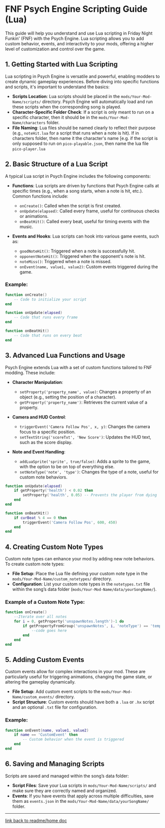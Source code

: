 # FNF Psych Engine Scripting Guide (Lua)

This guide will help you understand and use Lua scripting in Friday Night Funkin' (FNF) with the Psych Engine. Lua scripting allows you to add custom behavior, events, and interactivity to your mods, offering a higher level of customization and control over the game.

## 1. Getting Started with Lua Scripting

Lua scripting in Psych Engine is versatile and powerful, enabling modders to create dynamic gameplay experiences. Before diving into specific functions and scripts, it's important to understand the basics:

- **Scripts Location**: Lua scripts should be placed in the `mods/Your-Mod-Name/scripts/` directory. Psych Engine will automatically load and run these scripts when the corresponding song is played.
- **Character-Specific Folder Check**: If a script is only meant to run on a specific character, then it should be in the `mods/Your-Mod-Name/characters` folder.
- **File Naming**: Lua files should be named clearly to reflect their purpose (e.g., `noteHit.lua` for a script that runs when a note is hit). If in characters folder, then name it the character's name [e.g. if the script is only supposed to run on `pico-playable.json`, then name the lua file `pico-player.lua`

## 2. Basic Structure of a Lua Script

A typical Lua script in Psych Engine includes the following components:

- **Functions**: Lua scripts are driven by functions that Psych Engine calls at specific times (e.g., when a song starts, when a note is hit, etc.). Common functions include:
  - `onCreate()`: Called when the script is first created.
  - `onUpdate(elapsed)`: Called every frame, useful for continuous checks or animations.
  - `onBeatHit()`: Called every beat, useful for timing events with the music.

- **Events and Hooks**: Lua scripts can hook into various game events, such as:
  - `goodNoteHit()`: Triggered when a note is successfully hit.
  - `opponentNoteHit()`: Triggered when the opponent's note is hit.
  - `noteMiss()`: Triggered when a note is missed.
  - `onEvent(name, value1, value2)`: Custom events triggered during the game.

### Example:

```lua
function onCreate()
    -- Code to initialize your script
end

function onUpdate(elapsed)
    -- Code that runs every frame
end

function onBeatHit()
    -- Code that runs on every beat
end
```

## 3. Advanced Lua Functions and Usage

Psych Engine extends Lua with a set of custom functions tailored to FNF modding. These include:

- **Character Manipulation**:
  - `setProperty('property_name', value)`: Changes a property of an object (e.g., setting the position of a character).
  - `getProperty('property_name')`: Retrieves the current value of a property.

- **Camera and HUD Control**:
  - `triggerEvent('Camera Follow Pos', x, y)`: Changes the camera focus to a specific position.
  - `setTextString('scoreTxt', 'New Score')`: Updates the HUD text, such as the score display.

- **Note and Event Handling**:
  - `addLuaSprite('sprite', true/false)`: Adds a sprite to the game, with the option to be on top of everything else.
  - `setNoteType('note', 'type')`: Changes the type of a note, useful for custom note behaviors.

```lua
function onUpdate(elapsed)
    if getProperty('health') < 0.02 then
        setProperty('health', 0.05) -- Prevents the player from dying
    end
end

function onBeatHit()
    if curBeat % 4 == 0 then
        triggerEvent('Camera Follow Pos', 600, 450)
    end
end
```

## 4. Creating Custom Note Types

Custom note types can enhance your mod by adding new note behaviors. To create custom note types:

- **File Setup**: Place the Lua file defining your custom note type in the `mods/Your-Mod-Name/custom_notetypes/` directory.
- **Configuration**: List your custom note types in the `notetypes.txt` file within the song’s data folder (`mods/Your-Mod-Name/data/yourSongName/`).

### Example of a Custom Note Type:

```lua
function onCreate()
	--Iterate over all notes
	for i = 0, getProperty('unspawnNotes.length')-1 do
		if getPropertyFromGroup('unspawnNotes', i, 'noteType') == 'template' then --Check if the note on the chart is this note
			--code goes here
		end
	end
end
```

## 5. Adding Custom Events

Custom events allow for complex interactions in your mod. These are particularly useful for triggering animations, changing the game state, or altering the gameplay dynamically.

- **File Setup**: Add custom event scripts to the `mods/Your-Mod-Name/custom_events/` directory.
- **Script Structure**: Custom events should have both a `.lua` or `.hx` script and an optional `.txt` file for configuration.

### Example:

```lua
function onEvent(name, value1, value2)
    if name == 'CustomEvent' then
        -- Custom behavior when the event is triggered
    end
end
```

## 6. Saving and Managing Scripts

Scripts are saved and managed within the song’s data folder:

- **Script Files**: Save your Lua scripts in `mods/Your-Mod-Name/scripts/` and make sure they are correctly named and organized.
- **Events**: If you have events that apply across multiple difficulties, save them as `events.json` in the `mods/Your-Mod-Name/data/yourSongName/` folder.

---
[link back to readme/home doc](https://github.com/BobbyDrawz/psych-engine-modding-docs-unofficial/blob/main/README.md)
